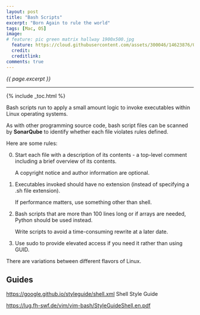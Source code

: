 ```yaml
---
layout: post
title: "Bash Scripts"
excerpt: "Born Again to rule the world"
tags: [Mac, OS]
image:
# feature: pic green matrix hallway 1900x500.jpg
  feature: https://cloud.githubusercontent.com/assets/300046/14623876/07afd066-0593-11e6-933a-2e596511ac67.jpg
  credit: 
  creditlink: 
comments: true
---
```

<i>{{ page.excerpt }}</i>
<hr />

{% include _toc.html %}

Bash scripts run to apply a small amount logic to invoke executables within Linux operating systems.

As with other programming source code,
bash script files can be scanned by <strong>SonarQube</strong> 
to identify whether each file violates rules defined.

Here are some rules:

0. Start each file with a description of its contents -
   a top-level comment including a brief overview of its contents. 
   
   A copyright notice and author information are optional.

0. Executables invoked should have no extension (instead of specifying a .sh file extension).

   If performance matters, use something other than shell.

0. Bash scripts that are more than 100 lines long
   or if arrays are needed, Python should be used instead. 

   Write scripts to avoid a time-consuming rewrite at a later date.

0. Use sudo to provide elevated access if you need it rather than using GUID.



There are variations between different flavors of Linux.

## Guides

https://google.github.io/styleguide/shell.xml
Shell Style Guide

https://lug.fh-swf.de/vim/vim-bash/StyleGuideShell.en.pdf
